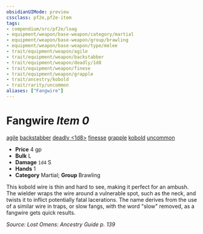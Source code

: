 ```yaml
---
obsidianUIMode: preview
cssclass: pf2e,pf2e-item
tags:
- compendium/src/pf2e/loag
- equipment/weapon/base-weapon/category/martial
- equipment/weapon/base-weapon/group/brawling
- equipment/weapon/base-weapon/type/melee 
- trait/equipment/weapon/agile
- trait/equipment/weapon/backstabber
- trait/equipment/weapon/deadly/1d8
- trait/equipment/weapon/finese
- trait/equipment/weapon/grapple
- trait/ancestry/kobold
- trait/rarity/uncommon
aliases: ["Fangwire"]
---
```

# Fangwire *Item 0*  
[agile](agile.md)  [backstabber](backstabber.md)  [deadly <1d8>](deadly.md)  [finesse](finesse.md)  [grapple](rules/traits/grapple.md)  [kobold](kobold-b1.md)  [uncommon](uncommon.md)  

- **Price** 4 gp
- **Bulk** L
- **Damage** `1d4` S
- **Hands** 1
- **Category** Martial; **Group** Brawling 

This kobold wire is thin and hard to see, making it perfect for an ambush. The wielder wraps the wire around a vulnerable spot, such as the neck, and twists it to inflict potentially fatal lacerations. The name derives from the use of a similar wire in traps, or slow fangs, with the word "slow" removed, as a fangwire gets quick results.

*Source: Lost Omens: Ancestry Guide p. 139*